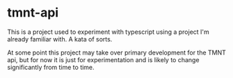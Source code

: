 # tmnt-api

This is a project used to experiment with typescript using a project I'm already familiar with. A kata of sorts.

At some point this project may take over primary development for the TMNT api, but for now it is just for experimentation and is likely to change significantly from time to time.
